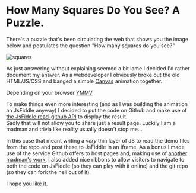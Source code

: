 # How Many Squares Do You See? A Puzzle.

There's a puzzle that's been circulating the web that shows you the image below 
and postulates the question "How many squares do you see?"

![squares][how_many_squares_img]


As just answering without explaining seemed a bit lame I decided I'd rather 
document my answer. As a webdeveloper I obviously broke out the old HTML/JS/CSS 
and banged a simple [Canvas][1] animation together.

Depending on your browser [YMMV][2]

To make things even more interesting (and as I was building the animation an JsFiddle anyway) 
I decided to put the code on Github and make use of [the JsFiddle read-github API][3] to display the result.  
Sadly that will not allow you to share just a result page. Luckily I am a madman and trivia like reality usually
doesn't stop me...

In this case that meant writing a *very* thin layer of JS to read the demo files from the repo and 
post these to JsFiddle in an iframe. As a bonus I made use of the service Github offers to host pages 
and, making use of [another madman's work][4], I also added nice ribbons to allow visitors to navigate to
both the code on JsFiddle (so they can play with it online) and the git repo (so they can fork the hell out of it).

I hope you like it.

[how_many_squares_img]: https://raw.github.com/potherca/HowManySquaresDoYouSeePuzzle/gh-pages/how-many-squares.png  "How Many Squares Do You See?"
[1]: http://diveintohtml5.info/canvas.html
[2]: http://en.wiktionary.org/wiki/your_mileage_may_vary
[3]: http://doc.jsfiddle.net/use/github_read.html
[4]: http://blog.terrenceryan.com/github-ribbons-in-css/


